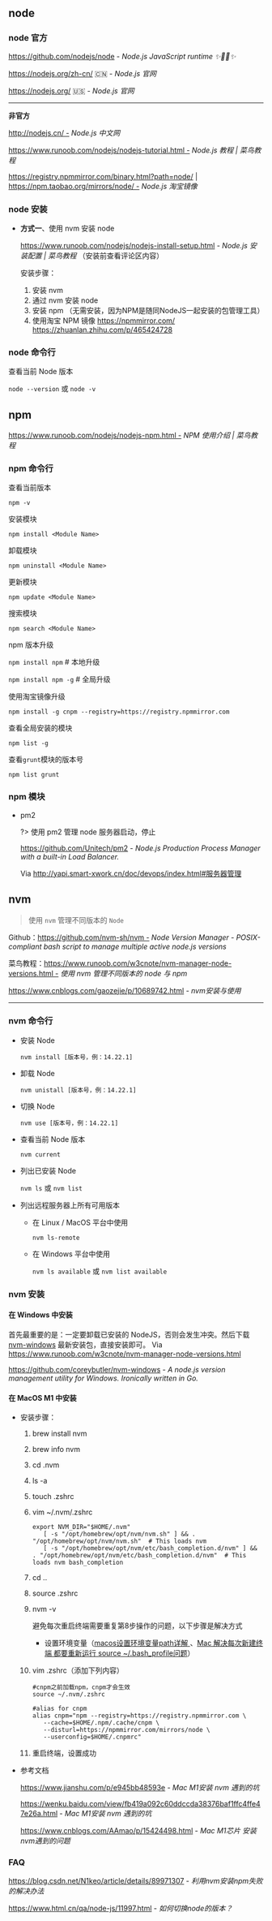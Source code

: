 ## node

### node 官方

<i class="fa fa-github"></i> https://github.com/nodejs/node - *Node.js JavaScript runtime ✨🐢🚀✨*

https://nodejs.org/zh-cn/ :cn: - *Node.js 官网*

https://nodejs.org/ :us: - *Node.js 官网*

---

**非官方**

http://nodejs.cn/ - *Node.js 中文网*

https://www.runoob.com/nodejs/nodejs-tutorial.html -  *Node.js 教程 | 菜鸟教程*

https://registry.npmmirror.com/binary.html?path=node/ | https://npm.taobao.org/mirrors/node/ - *Node.js 淘宝镜像*



### node 安装

- **方式一**、使用 nvm 安装 node

  https://www.runoob.com/nodejs/nodejs-install-setup.html - *Node.js 安装配置 | 菜鸟教程* （安装前查看评论区内容）

  

  安装步骤：

  1. 安装 nvm
  1. 通过 nvm 安装 node
  1. 安装 npm （无需安装，因为NPM是随同NodeJS一起安装的包管理工具）
  1. 使用淘宝 NPM 镜像 https://npmmirror.com/ https://zhuanlan.zhihu.com/p/465424728




### node 命令行

查看当前 Node 版本

`node --version` 或 `node -v`



## npm

https://www.runoob.com/nodejs/nodejs-npm.html - *NPM 使用介绍 | 菜鸟教程*

### npm 命令行

查看当前版本

`npm -v`

安装模块

`npm install <Module Name>`

卸载模块

`npm uninstall <Module Name>`

更新模块

`npm update <Module Name>`

搜索模块

`npm search <Module Name>`

npm 版本升级

`npm install npm` # 本地升级

`npm install npm -g` # 全局升级

使用淘宝镜像升级

`npm install -g cnpm --registry=https://registry.npmmirror.com`

查看全局安装的模块

`npm list -g`

查看`grunt`模块的版本号

`npm list grunt`



### npm 模块

- pm2

  ?> 使用 pm2 管理 node 服务器启动，停止

  <i class="fa fa-github"></i> https://github.com/Unitech/pm2 - *Node.js Production Process Manager with a built-in Load Balancer.*

  Via <http://yapi.smart-xwork.cn/doc/devops/index.html#服务器管理>



## nvm

> 使用 `nvm` 管理不同版本的 `Node`

Github：https://github.com/nvm-sh/nvm - *Node Version Manager - POSIX-compliant bash script to manage multiple active node.js versions*

菜鸟教程：https://www.runoob.com/w3cnote/nvm-manager-node-versions.html - *使用 nvm 管理不同版本的 node 与 npm*

https://www.cnblogs.com/gaozejie/p/10689742.html - *nvm安装与使用* 



---

### nvm 命令行

- 安装 Node

  `nvm install [版本号，例：14.22.1]`

- 卸载 Node

  `nvm unistall [版本号，例：14.22.1]`

- 切换 Node

  `nvm use [版本号，例：14.22.1]`

- 查看当前 Node 版本

  `nvm current`

- 列出已安装 Node

  `nvm ls` 或 `nvm list`

- 列出远程服务器上所有可用版本
  - 在 Linux / MacOS 平台中使用

    `nvm ls-remote`

  - 在 Windows 平台中使用

    `nvm ls available` 或 `nvm list available`

### nvm 安装

#### 在 Windows 中安装

首先最重要的是：一定要卸载已安装的 NodeJS，否则会发生冲突。然后下载 [nvm-windows](https://github.com/coreybutler/nvm-windows/releases) 最新安装包，直接安装即可。 Via https://www.runoob.com/w3cnote/nvm-manager-node-versions.html

<i class="fa fa-github"></i> https://github.com/coreybutler/nvm-windows - *A node.js version management utility for Windows. Ironically written in Go.*

#### 在 MacOS M1 中安装

- 安装步骤：

  1. brew install nvm

  2. brew info nvm

  3. cd .nvm

  4. ls -a

  5. touch .zshrc

  6. vim ~/.nvm/.zshrc

     ```shell
     export NVM_DIR="$HOME/.nvm"
        [ -s "/opt/homebrew/opt/nvm/nvm.sh" ] && . "/opt/homebrew/opt/nvm/nvm.sh"  # This loads nvm
        [ -s "/opt/homebrew/opt/nvm/etc/bash_completion.d/nvm" ] && . "/opt/homebrew/opt/nvm/etc/bash_completion.d/nvm"  # This loads nvm bash_completion
     ```

     

  7. cd ..

  8. source .zshrc

  9. nvm -v

     避免每次重启终端需要重复第8步操作的问题，以下步骤是解决方式

     - 设置环境变量（[macos设置环境变量path详解
       ](https://blog.csdn.net/Mint6/article/details/124156340)、[Mac 解决每次新建终端 都要重新运行 source ~/.bash_profile问题](https://www.cnblogs.com/pansidong/p/15055345.html)）

  10. vim .zshrc（添加下列内容）

      ```shell
      #cnpm之前加载npm，cnpm才会生效
      source ~/.nvm/.zshrc
         
      #alias for cnpm
      alias cnpm="npm --registry=https://registry.npmmirror.com \
         --cache=$HOME/.npm/.cache/cnpm \
         --disturl=https://npmmirror.com/mirrors/node \
         --userconfig=$HOME/.cnpmrc"
      ```

      

  11. 重启终端，设置成功


- 参考文档

  https://www.jianshu.com/p/e945bb48593e - *Mac M1安装 nvm 遇到的坑*

  https://wenku.baidu.com/view/fb419a092c60ddccda38376baf1ffc4ffe47e26a.html - *Mac M1安装 nvm 遇到的坑*

  https://www.cnblogs.com/AAmao/p/15424498.html - *Mac M1芯片 安装nvm遇到的问题*



### FAQ

https://blog.csdn.net/N1keo/article/details/89971307 - *利用nvm安装npm失败的解决办法*

https://www.html.cn/qa/node-js/11997.html - *如何切换node的版本？*

